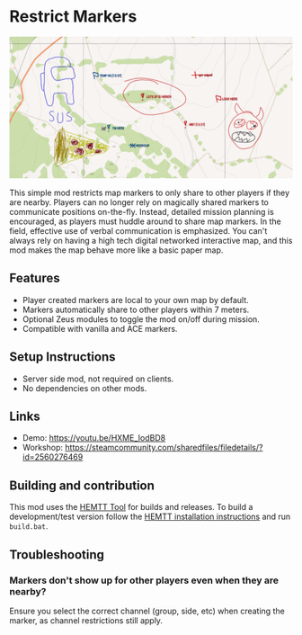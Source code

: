# Restrict Markers

![Bad map markers](/Data/Picture.png)

This simple mod restricts map markers to only share to other players if they are nearby. Players can no longer rely on magically shared markers to communicate positions on-the-fly. Instead, detailed mission planning is encouraged, as players must huddle around to share map markers. In the field, effective use of verbal communication is emphasized. You can't always rely on having a high tech digital networked interactive map, and this mod makes the map behave more like a basic paper map.

## Features

- Player created markers are local to your own map by default.
- Markers automatically share to other players within 7 meters.
- Optional Zeus modules to toggle the mod on/off during mission.
- Compatible with vanilla and ACE markers.

## Setup Instructions

- Server side mod, not required on clients.
- No dependencies on other mods.

## Links

- Demo: https://youtu.be/HXME_IodBD8
- Workshop: https://steamcommunity.com/sharedfiles/filedetails/?id=2560276469

## Building and contribution

This mod uses the [HEMTT Tool](https://brettmayson.github.io/HEMTT/index.html) for builds and releases.
To build a development/test version follow the [HEMTT installation instructions](https://brettmayson.github.io/HEMTT/installation.html) and run `build.bat`.

## Troubleshooting

### Markers don't show up for other players even when they are nearby?

Ensure you select the correct channel (group, side, etc) when creating the marker, as channel restrictions still apply.
